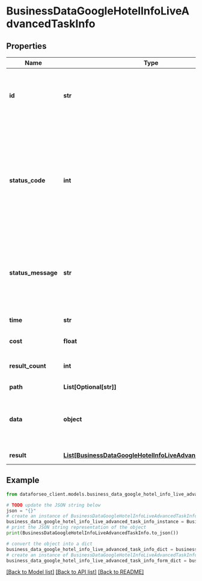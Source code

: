 # BusinessDataGoogleHotelInfoLiveAdvancedTaskInfo


## Properties

Name | Type | Description | Notes
------------ | ------------- | ------------- | -------------
**id** | **str** | task identifier unique task identifier in our system in the UUID format | [optional] 
**status_code** | **int** | status code of the task generated by DataForSEO, can be within the following range: 10000-60000 you can find the full list of the response codes here | [optional] 
**status_message** | **str** | informational message of the task you can find the full list of general informational messages here | [optional] 
**time** | **str** | execution time, seconds | [optional] 
**cost** | **float** | total tasks cost, USD | [optional] 
**result_count** | **int** | number of elements in the result array | [optional] 
**path** | **List[Optional[str]]** | URL path | [optional] 
**data** | **object** | contains the same parameters that you specified in the POST request | [optional] 
**result** | [**List[BusinessDataGoogleHotelInfoLiveAdvancedResultInfo]**](BusinessDataGoogleHotelInfoLiveAdvancedResultInfo.md) | array of results | [optional] 

## Example

```python
from dataforseo_client.models.business_data_google_hotel_info_live_advanced_task_info import BusinessDataGoogleHotelInfoLiveAdvancedTaskInfo

# TODO update the JSON string below
json = "{}"
# create an instance of BusinessDataGoogleHotelInfoLiveAdvancedTaskInfo from a JSON string
business_data_google_hotel_info_live_advanced_task_info_instance = BusinessDataGoogleHotelInfoLiveAdvancedTaskInfo.from_json(json)
# print the JSON string representation of the object
print(BusinessDataGoogleHotelInfoLiveAdvancedTaskInfo.to_json())

# convert the object into a dict
business_data_google_hotel_info_live_advanced_task_info_dict = business_data_google_hotel_info_live_advanced_task_info_instance.to_dict()
# create an instance of BusinessDataGoogleHotelInfoLiveAdvancedTaskInfo from a dict
business_data_google_hotel_info_live_advanced_task_info_form_dict = business_data_google_hotel_info_live_advanced_task_info.from_dict(business_data_google_hotel_info_live_advanced_task_info_dict)
```
[[Back to Model list]](../README.md#documentation-for-models) [[Back to API list]](../README.md#documentation-for-api-endpoints) [[Back to README]](../README.md)


